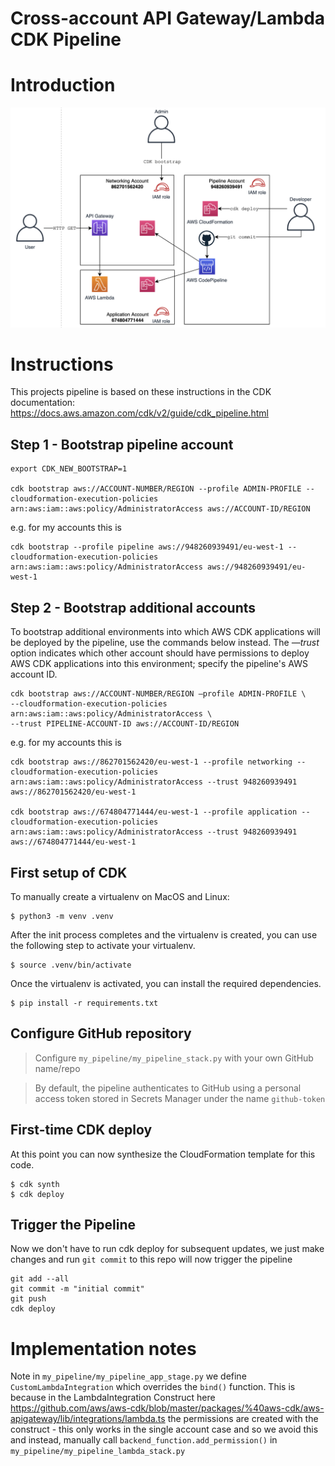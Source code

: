 
# Cross-account API Gateway/Lambda CDK Pipeline

# Introduction
![ Architecture ](cross-account-pipeline.png)

# Instructions
This projects pipeline is based on these instructions in the CDK documentation: https://docs.aws.amazon.com/cdk/v2/guide/cdk_pipeline.html

## Step 1 - Bootstrap pipeline account
```
export CDK_NEW_BOOTSTRAP=1

cdk bootstrap aws://ACCOUNT-NUMBER/REGION --profile ADMIN-PROFILE --cloudformation-execution-policies arn:aws:iam::aws:policy/AdministratorAccess aws://ACCOUNT-ID/REGION
```
e.g. for my accounts this is
```
cdk bootstrap --profile pipeline aws://948260939491/eu-west-1 --cloudformation-execution-policies arn:aws:iam::aws:policy/AdministratorAccess aws://948260939491/eu-west-1
```
## Step 2 - Bootstrap additional accounts

To bootstrap additional environments into which AWS CDK applications will be deployed by the pipeline, use the commands below instead. The *—trust* option indicates which other account should have permissions to deploy AWS CDK applications into this environment; specify the pipeline's AWS account ID.
```
cdk bootstrap aws://ACCOUNT-NUMBER/REGION —profile ADMIN-PROFILE \
--cloudformation-execution-policies arn:aws:iam::aws:policy/AdministratorAccess \
--trust PIPELINE-ACCOUNT-ID aws://ACCOUNT-ID/REGION
```
e.g. for my accounts this is
```
cdk bootstrap aws://862701562420/eu-west-1 --profile networking --cloudformation-execution-policies arn:aws:iam::aws:policy/AdministratorAccess --trust 948260939491 aws://862701562420/eu-west-1

cdk bootstrap aws://674804771444/eu-west-1 --profile application --cloudformation-execution-policies arn:aws:iam::aws:policy/AdministratorAccess --trust 948260939491 aws://674804771444/eu-west-1
```

## First setup of CDK
To manually create a virtualenv on MacOS and Linux:

```
$ python3 -m venv .venv
```

After the init process completes and the virtualenv is created, you can use the following
step to activate your virtualenv.

```
$ source .venv/bin/activate
```

Once the virtualenv is activated, you can install the required dependencies.

```
$ pip install -r requirements.txt
```

## Configure GitHub repository
> Configure `my_pipeline/my_pipeline_stack.py` with your own GitHub name/repo

> By default, the pipeline authenticates to GitHub using a personal access token stored in Secrets Manager under the name `github-token`


## First-time CDK deploy
At this point you can now synthesize the CloudFormation template for this code.

```
$ cdk synth
$ cdk deploy
```

## Trigger the Pipeline
Now we don't have to run cdk deploy for subsequent updates, we just make changes and run `git commit` to this repo will now trigger the pipeline

```
git add --all
git commit -m "initial commit"
git push
cdk deploy
```

# Implementation notes

Note in `my_pipeline/my_pipeline_app_stage.py` we define `CustomLambdaIntegration` which overrides the `bind()` function. This is because in the LambdaIntegration Construct here https://github.com/aws/aws-cdk/blob/master/packages/%40aws-cdk/aws-apigateway/lib/integrations/lambda.ts the permissions are created with the construct - this only works in the single account case and so we avoid this and instead, manually call `backend_function.add_permission()` in `my_pipeline/my_pipeline_lambda_stack.py`